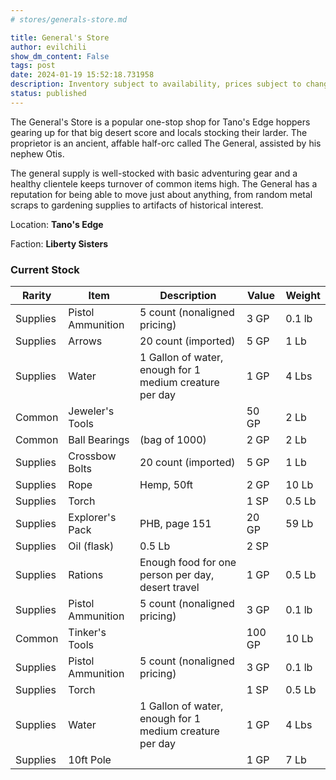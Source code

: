 ```yaml
---
# stores/generals-store.md

title: General's Store
author: evilchili
show_dm_content: False
tags: post
date: 2024-01-19 15:52:18.731958
description: Inventory subject to availability, prices subject to change, haggle at your own risk. -- The General
status: published
---
```


The General's Store is a popular one-stop shop for Tano's Edge hoppers gearing up for that big desert score and
locals stocking their larder. The proprietor is an ancient, affable half-orc called The General, assisted by his
nephew Otis.

The general supply is well-stocked with basic adventuring gear and a healthy clientele keeps turnover of common
items high. The General has a reputation for being able to move just about anything, from random metal scraps to
gardening supplies to artifacts of historical interest.



Location: **Tano's Edge**

Faction: **Liberty Sisters**


### Current Stock

| Rarity   | Item              | Description                                             | Value  | Weight |
| -------- | ----------------- | ------------------------------------------------------- | ------ | ------ |
| Supplies | Pistol Ammunition | 5 count (nonaligned pricing)                            | 3 GP   | 0.1 lb |
| Supplies | Arrows            | 20 count (imported)                                     | 5 GP   | 1 Lb   |
| Supplies | Water             | 1 Gallon of water, enough for 1 medium creature per day | 1 GP   | 4 Lbs  |
| Common   | Jeweler's Tools   |                                                         | 50 GP  | 2 Lb   |
| Common   | Ball Bearings     | (bag of 1000)                                           | 2 GP   | 2 Lb   |
| Supplies | Crossbow Bolts    | 20 count (imported)                                     | 5 GP   | 1 Lb   |
| Supplies | Rope              | Hemp, 50ft                                              | 2 GP   | 10 Lb  |
| Supplies | Torch             |                                                         | 1 SP   | 0.5 Lb |
| Supplies | Explorer's Pack   | PHB, page 151                                           | 20 GP  | 59 Lb  |
| Supplies | Oil (flask)       | 0.5 Lb                                                  | 2 SP   |        |
| Supplies | Rations           | Enough food for one person per day, desert travel       | 1 GP   | 0.5 Lb |
| Supplies | Pistol Ammunition | 5 count (nonaligned pricing)                            | 3 GP   | 0.1 lb |
| Common   | Tinker's Tools    |                                                         | 100 GP | 10 Lb  |
| Supplies | Pistol Ammunition | 5 count (nonaligned pricing)                            | 3 GP   | 0.1 lb |
| Supplies | Torch             |                                                         | 1 SP   | 0.5 Lb |
| Supplies | Water             | 1 Gallon of water, enough for 1 medium creature per day | 1 GP   | 4 Lbs  |
| Supplies | 10ft Pole         |                                                         | 1 GP   | 7 Lb   | 
